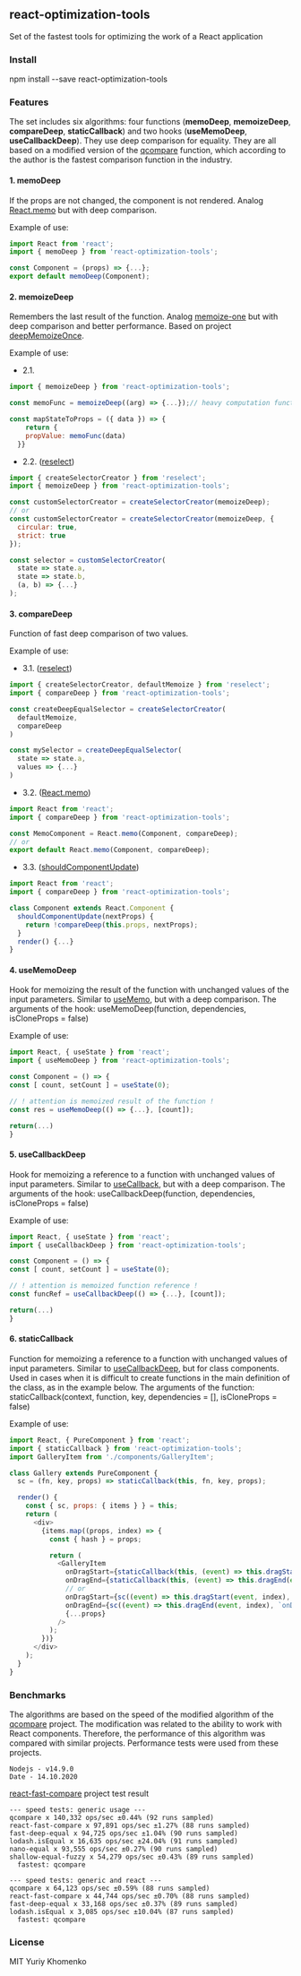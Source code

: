 ## react-optimization-tools
Set of the fastest tools for optimizing the work of a React application

### Install
npm install --save react-optimization-tools

### Features

The set includes six algorithms: four functions (**memoDeep**, **memoizeDeep**, **compareDeep**, **staticCallback**) and two hooks (**useMemoDeep**, **useCallbackDeep**). They use deep comparison for equality.
They are all based on a modified version of the [qcompare](https://github.com/Yuriy-Khomenko/qcompare) function, which according to the author is the fastest comparison function in the industry.

#### 1. memoDeep
If the props are not changed, the component is not rendered. Analog [React.memo](https://reactjs.org/docs/react-api.html#reactmemo) but with deep comparison.

Example of use:
```javascript
import React from 'react';
import { memoDeep } from 'react-optimization-tools';

const Component = (props) => {...};
export default memoDeep(Component);
```

#### 2. memoizeDeep
Remembers the last result of the function. Analog [memoize-one](https://github.com/alexreardon/memoize-one) but with deep comparison and better performance. Based on project [deepMemoizeOnce](https://github.com/Yuriy-Khomenko/deep-memoize-once).

Example of use:
- 2.1.
```javascript
import { memoizeDeep } from 'react-optimization-tools';

const memoFunc = memoizeDeep((arg) => {...});// heavy computation function

const mapStateToProps = ({ data }) => {
    return {
    propValue: memoFunc(data)
  }}
  ```

- 2.2. ([reselect](https://github.com/reduxjs/reselect))
```javascript
import { createSelectorCreator } from 'reselect';
import { memoizeDeep } from 'react-optimization-tools';

const customSelectorCreator = createSelectorCreator(memoizeDeep);
// or
const customSelectorCreator = createSelectorCreator(memoizeDeep, {
  circular: true,
  strict: true
});

const selector = customSelectorCreator(
  state => state.a,
  state => state.b,
  (a, b) => {...}
);
```

#### 3. compareDeep
Function of fast deep comparison of two values.

Example of use:
- 3.1. ([reselect](https://github.com/reduxjs/reselect))
```javascript
import { createSelectorCreator, defaultMemoize } from 'reselect';
import { compareDeep } from 'react-optimization-tools';

const createDeepEqualSelector = createSelectorCreator(
  defaultMemoize,
  compareDeep
)

const mySelector = createDeepEqualSelector(
  state => state.a,
  values => {...}
)
```

- 3.2. ([React.memo](https://reactjs.org/docs/react-api.html#reactmemo))
```javascript
import React from 'react';
import { compareDeep } from 'react-optimization-tools';

const MemoComponent = React.memo(Component, compareDeep);
// or
export default React.memo(Component, compareDeep);
```

- 3.3. ([shouldComponentUpdate](https://reactjs.org/docs/optimizing-performance.html#shouldcomponentupdate-in-action))
```javascript
import React from 'react';
import { compareDeep } from 'react-optimization-tools';

class Component extends React.Component {
  shouldComponentUpdate(nextProps) {
    return !compareDeep(this.props, nextProps);
  }
  render() {...}
}
```

#### 4. useMemoDeep
Hook for memoizing the result of the function with unchanged values of the input parameters. Similar to [useMemo](https://reactjs.org/docs/hooks-reference.html#usememo), but with a deep comparison.
The arguments of the hook: useMemoDeep(function, dependencies, isCloneProps = false)

Example of use:
```javascript
import React, { useState } from 'react';
import { useMemoDeep } from 'react-optimization-tools';

const Component = () => {
const [ count, setCount ] = useState(0);

// ! attention is memoized result of the function !
const res = useMemoDeep(() => {...}, [count]);

return(...)
}
```

#### 5. useCallbackDeep
Hook for memoizing a reference to a function with unchanged values of input parameters. Similar to [useCallback](https://reactjs.org/docs/hooks-reference.html#usecallback), but with a deep comparison.
The arguments of the hook: useCallbackDeep(function, dependencies, isCloneProps = false)

Example of use:
```javascript
import React, { useState } from 'react';
import { useCallbackDeep } from 'react-optimization-tools';

const Component = () => {
const [ count, setCount ] = useState(0);

// ! attention is memoized function reference !
const funcRef = useCallbackDeep(() => {...}, [count]);

return(...)
}
```

#### 6. staticCallback
Function for memoizing a reference to a function with unchanged values of input parameters. Similar to [useCallbackDeep](https://github.com/Yuriy-Khomenko/react-optimization-tools#5-usecallbackdeep), but for class components. Used in cases when it is difficult to create functions in the main definition of the class, as in the example below.
The arguments of the function: staticCallback(context, function, key, dependencies = [], isCloneProps = false)

Example of use:
```javascript
import React, { PureComponent } from 'react';
import { staticCallback } from 'react-optimization-tools';
import GalleryItem from './components/GalleryItem';

class Gallery extends PureComponent {
  sc = (fn, key, props) => staticCallback(this, fn, key, props);

  render() {
    const { sc, props: { items } } = this;
    return (
      <div>
        {items.map((props, index) => {
          const { hash } = props;

          return (
            <GalleryItem
              onDragStart={staticCallback(this, (event) => this.dragStart(event, index), `onDragStart${hash}`, [index])}
              onDragEnd={staticCallback(this, (event) => this.dragEnd(event, index), `onDragEnd${hash}`, [index])}
              // or        
              onDragStart={sc((event) => this.dragStart(event, index), `onDragStart${hash}`, [index])}
              onDragEnd={sc((event) => this.dragEnd(event, index), `onDragEnd${hash}`, [index])}
              {...props}
            />
          );
        })}
      </div>
    );
  }
}
```

### Benchmarks
The algorithms are based on the speed of the modified algorithm of the [qcompare](https://github.com/Yuriy-Khomenko/qcompare) project. The modification was related to the ability to work with React components. Therefore, the performance of this algorithm was compared with similar projects. Performance tests were used from these projects.

```
Nodejs - v14.9.0
Date - 14.10.2020
```

[react-fast-compare](https://github.com/FormidableLabs/react-fast-compare) project test result

```
--- speed tests: generic usage ---
qcompare x 140,332 ops/sec ±0.44% (92 runs sampled)
react-fast-compare x 97,891 ops/sec ±1.27% (88 runs sampled)
fast-deep-equal x 94,725 ops/sec ±1.04% (90 runs sampled)
lodash.isEqual x 16,635 ops/sec ±24.04% (91 runs sampled)
nano-equal x 93,555 ops/sec ±0.27% (90 runs sampled)
shallow-equal-fuzzy x 54,279 ops/sec ±0.43% (89 runs sampled)
  fastest: qcompare

--- speed tests: generic and react ---
qcompare x 64,123 ops/sec ±0.59% (88 runs sampled)
react-fast-compare x 44,744 ops/sec ±0.70% (88 runs sampled)
fast-deep-equal x 33,168 ops/sec ±0.37% (89 runs sampled)
lodash.isEqual x 3,085 ops/sec ±10.04% (87 runs sampled)
  fastest: qcompare
```

### License

MIT Yuriy Khomenko